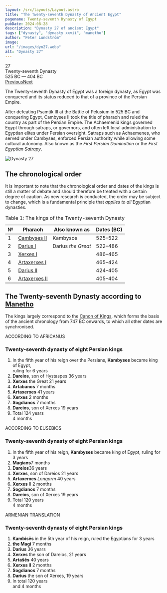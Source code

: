 ```yaml
---
layout: /src/layouts/Layout.astro
title: "The Twenty-seventh Dynasty of Ancient Egypt"
pagename: Twenty-seventh Dynasty of Egypt
pubDate: 2024-08-28
description: "Dynasty 27 of ancient Egypt"
tags: ["dynasty", "dynasty xxvii", "manetho"]
author: "Peter Lundström"
image:
url: "/images/dyn27.webp"
alt: "Dynasty 27"
---
```


<div class="dynruta float-right ml-4 mb-3 mt-4">
	<div class="flex flex-col justify-center items-center [text-shadow:_0_1px_0_rgb(255_255_255_/_20%)]">
		<div class="text-9xl font-bold [text-shadow:_0_1px_0_rgb(255_255_255_/_40%)]">27</div>
		<div>Twenty-seventh Dynasty</div>
		<div>525 BC &mdash; 404 BC</div>
		<div class="w-full flex justify-between"><a href="/dynasty/26">Previous</a><a href="/dynasty/28">Next</a></div>
	</div>
</div>

<p class="lead">
The Twenty-seventh Dynasty of Egypt was a foreign dynasty, as Egypt was conquered and its status reduced to that of a province of the Persian Empire. </p>
<p>
After defeating Psamtik III at the Battle of Pelusium in 525 BC and conquering Egypt, Cambyses II took the title of pharaoh and ruled the country as part of the Persian Empire. The Achaemenid kings governed Egypt through satraps, or governors, and often left local administration to Egyptian elites under Persian oversight. Satraps such as Achaemenes, who served under Cambyses, enforced Persian authority while allowing some cultural autonomy. Also known as the <i>First Persian Domination</i> or the <i>First Egyptian Satrapy</i>. 
</p>

<img class="w-full rounded-sm sm:rounded-xl my-10" src="/images/dyn27.webp" alt="Dynasty 27">

<h2>The chronological order</h2>
<p>
It is important to note that the chronological order and dates of the kings is still a matter of debate and should therefore be treated with a certain degree of caution. As new research is conducted, the order may be subject to change, which is a fundamental principle that <i>applies to all</i> Egyptian dynasties.
</p>

<table>
	<caption class="py-2 text-sm">Table 1: The kings of the Twenty-seventh Dynasty</caption>
	<thead>
		<tr>
			<th scope="col" class="w-5 text-center">№</th>
			<th scope="col" class="pl-3">Pharaoh</th>
			<th scope="col" class="pl-3">Also known as</th>
			<th scope="col" class="pl-3">Dates (BC)</th>
		</tr>
	</thead>
	<tbody>
<tr><td>1</td><td><a href="/pharaohs/Cambyses-II">Cambyses II</a></td><td>Kambysos</td><td>525&ndash;522</td></tr>
<tr><td>2</td><td><a href="/pharaohs/Darius-I">Darius I</a></td><td>Darius <i>the Great</i></td><td>522&ndash;486</td></tr>
<tr><td>3</td><td><a href="/pharaohs/Xerxes-I">Xerxes I</a></td><td></td><td>486&ndash;465</td></tr>
<tr><td>4</td><td><a href="/pharaohs/Artaxerxes-I">Artaxerxes I</a></td><td></td><td>465&ndash;424</td></tr>
<tr><td>5</td><td><a href="/pharaohs/Darius-II">Darius II</a></td><td></td><td>424&ndash;405</td></tr>
<tr><td>6</td><td><a href="/pharaohs/Artaxerxes-II">Artaxerxes II</a></td><td></td><td>405&ndash;404</td></tr>
	</tbody>
</table>

<h2 class="mt-10 text-wrap">The Twenty-seventh Dynasty according to <a href="/authors/manetho">Manetho</a></h2>

<p class="pb-6">
The kings largely correspond to the <a href="https://en.wikipedia.org/wiki/Canon_of_Kings" target="_blank">Canon of Kings</a>, which forms the basis of the ancient chronology from 747 BC onwards, to which all other dates are synchronised.
</p>
<div class="dynasty">
	<div class="w-full">
		<div class="according">ACCORDING TO AFRICANUS</div>
		<h3>Twenty-seventh dynasty of eight Persian kings</h3>
		<ol class="farao">
			<li>
				In the fifth year of his reign over the Persians, <b>Kambyses</b> became king of Egypt,<br />ruling for <span class="y">6 years</span>
			</li>
			<li><b>Dareios</b>, son of Hystaspes <span class="y">36 years</span></li>
			<li><b>Xerxes</b> the Great <span class="y">21 years</span></li>
			<li><b>Artabanos</b> <span class="y">7 months</span></li>
			<li><b>Artaxerxes</b> <span class="y">41 years</span></li>
			<li><b>Xerxes</b> <span class="y">2 months</span></li>
			<li><b>Sogdianos</b> <span class="y">7 months</span></li>
			<li><b>Dareios</b>, son of Xerxes <span class="y">19 years</span></li>
			<li class="total">Total <span class="y">124 years<br />4 months</span></li>
		</ol>
	</div>
	<div class="w-full">
		<div class="according">ACCORDING TO EUSEBIOS</div>
		<h3>Twenty-seventh dynasty of eight Persian kings</h3>
		<ol class="farao">
			<li>
				In the fifth year of his reign, <b>Kambyses</b> became king of Egypt, ruling for <span class="y">3 years</span>
			</li>
			<li><b>Magians</b><span class="y">7 months</span></li>
			<li><b>Dareios</b><span class="y">36 years</span></li>
			<li><b>Xerxes</b>, son of Dareios <span class="y">21 years</span></li>
			<li><b>Artaxerxes</b> <i>Longarm</i> <span class="y">40 years</span></li>
			<li><b>Xerxes</b> II <span class="y">2 months</span></li>
			<li><b>Sogdianos</b> <span class="y">7 months</span></li>
			<li><b>Dareios</b>, son of Xerxes <span class="y">19 years</span></li>
			<li class="total">Total <span class="y">120 years<br />4 months</span></li>
		</ol>
	</div>
	<div class="w-full">
		<div class="according">ARMENIAN TRANSLATION</div>
		<h3>Twenty-seventh dynasty of eight Persian kings</h3>
		<ol class="farao">
			<li>
				<b lang="xcl">Kambisēs</b> in the 5th year of his reign, ruled the Egyptians for <span class="y">3 years</span>
			</li>
			<li><b lang="xcl">the Magi</b> <span class="y">7 months</span></li>
			<li><b lang="xcl">Darius</b> <span class="y">36 years</span></li>
			<li>
				<b lang="xcl">Xerxes</b> the son of Dareios, <span class="y">21 years</span>
			</li>
			<li><b lang="xcl">Artašēs</b> <span class="y">40 years</span></li>
			<li><b lang="xcl">Xerxes II</b> <span class="y">2 months</span></li>
			<li><b lang="xcl">Sogdianos</b> <span class="y">7 months</span></li>
			<li><b lang="xcl">Darius</b> the son of Xerxes, <span class="y">19 years</span></li>
			<li class="total">In total <span class="y">120 years<br />and 4 months</span></li>
		</ol>
	</div>
</div>
